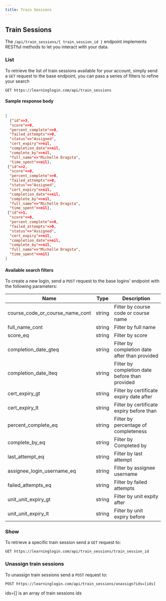 ```yaml
---
title: Train Sessions
---
```



## Train Sessions

The `/api/train_sessions/{ train_session_id }` endpoint implements RESTful methods to let you interact with your data.

### List

To retrieve the list of train sessions available for your account, simply send a `GET` request to the base endpoint, you can pass a series of filters to refine your search

`GET https://learninglogin.com/api/train_sessions`



#### Sample response body

~~~json

[
  {"id"=>3,
  "score"=>0,
  "percent_complete"=>0,
  "failed_attempts"=>0,
  "status"=>"Assigned",
  "cert_expiry"=>nil,
  "completion_date"=>nil,
  "complete_by"=>nil,
  "full_name"=>"Michelle Dragsta",
  "time_spent"=>nil},
 {"id"=>2,
  "score"=>0,
  "percent_complete"=>0,
  "failed_attempts"=>0,
  "status"=>"Assigned",
  "cert_expiry"=>nil,
  "completion_date"=>nil,
  "complete_by"=>nil,
  "full_name"=>"Michelle Dragsta",
  "time_spent"=>nil},
 {"id"=>1,
  "score"=>0,
  "percent_complete"=>0,
  "failed_attempts"=>0,
  "status"=>"Assigned",
  "cert_expiry"=>nil,
  "completion_date"=>nil,
  "complete_by"=>nil,
  "full_name"=>"Michelle Dragsta",
  "time_spent"=>nil}
]

~~~

#### Available search filters

To create a new login, send a `POST` request to the base logins' endpoint with the following parameters:

| Name                             | Type   | Description                                        |
|----------------------------------|--------|----------------------------------------------------|
| course_code_or_course_name_cont  | string | Filter by course code or course name               |
| full_name_cont                   | string | Filter by full name                                |
| score_eq                         | string | Filter by score                                    |
| completion_date_gteq             | string | Filter by completion date after than provided      |
| completion_date_lteq             | string | Filter by completion date before than provided     |
| cert_expiry_gt                   | string | Filter by certificate expiry date after            |
| cert_expiry_lt                   | string | Filter by certificate expiry before than           |
| percent_complete_eq              | string | Filter by percentage of completeness               |
| complete_by_eq                   | string | Filter by Completed by                             |
| last_attempt_eq                  | string | Filter by last attempt                             |
| assignee_login_username_eq       | string | Filter by assignee username                        |
| failed_attempts_eq               | string | Filter by failed attempts                          |
| unit_unit_expiry_gt              | string | Filter by unit expity after                        |
| unit_unit_expiry_lt              | string | Filter by unit expiry before                       |


### Show

To retrieve a specific train session send a `GET` request to:

`GET https://learninglogin.com/api/train_sessions/train_session_id`




### Unassign train sessions

To unassign train sessions send a `POST` request to:

`POST https://learninglogin.com/api/train_sessions/unassign?ids=[ids]`

ids=[] is an array of train sessions ids